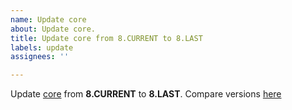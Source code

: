 ```yaml
---
name: Update core
about: Update core.
title: Update core from 8.CURRENT to 8.LAST
labels: update
assignees: ''

---
```


Update [core](https://www.drupal.org/project/drupal) from **8.CURRENT** to **8.LAST**. Compare versions [here](https://git.drupalcode.org/project/drupal/compare/8.8.CURRENT...8.8.LAST)
